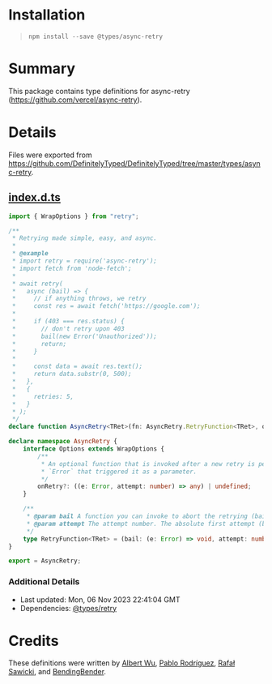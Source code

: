 # Installation
> `npm install --save @types/async-retry`

# Summary
This package contains type definitions for async-retry (https://github.com/vercel/async-retry).

# Details
Files were exported from https://github.com/DefinitelyTyped/DefinitelyTyped/tree/master/types/async-retry.
## [index.d.ts](https://github.com/DefinitelyTyped/DefinitelyTyped/tree/master/types/async-retry/index.d.ts)
````ts
import { WrapOptions } from "retry";

/**
 * Retrying made simple, easy, and async.
 *
 * @example
 * import retry = require('async-retry');
 * import fetch from 'node-fetch';
 *
 * await retry(
 *   async (bail) => {
 *     // if anything throws, we retry
 *     const res = await fetch('https://google.com');
 *
 *     if (403 === res.status) {
 *       // don't retry upon 403
 *       bail(new Error('Unauthorized'));
 *       return;
 *     }
 *
 *     const data = await res.text();
 *     return data.substr(0, 500);
 *   },
 *   {
 *     retries: 5,
 *   }
 * );
 */
declare function AsyncRetry<TRet>(fn: AsyncRetry.RetryFunction<TRet>, opts?: AsyncRetry.Options): Promise<TRet>;

declare namespace AsyncRetry {
    interface Options extends WrapOptions {
        /**
         * An optional function that is invoked after a new retry is performed. It's passed the
         * `Error` that triggered it as a parameter.
         */
        onRetry?: ((e: Error, attempt: number) => any) | undefined;
    }

    /**
     * @param bail A function you can invoke to abort the retrying (bail).
     * @param attempt The attempt number. The absolute first attempt (before any retries) is `1`.
     */
    type RetryFunction<TRet> = (bail: (e: Error) => void, attempt: number) => TRet | Promise<TRet>;
}

export = AsyncRetry;

````

### Additional Details
 * Last updated: Mon, 06 Nov 2023 22:41:04 GMT
 * Dependencies: [@types/retry](https://npmjs.com/package/@types/retry)

# Credits
These definitions were written by [Albert Wu](https://github.com/albertywu), [Pablo Rodríguez](https://github.com/MeLlamoPablo), [Rafał Sawicki](https://github.com/rafsawicki), and [BendingBender](https://github.com/BendingBender).
